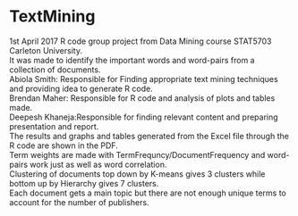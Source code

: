 # TextMining
1st April 2017 R code group project from Data Mining course STAT5703 Carleton University.                             
It was made to identify the important words and word-pairs from a collection of documents.                            
Abiola Smith: Responsible for Finding appropriate text mining techniques and providing idea to generate R code.       
Brendan Maher: Responsible for R code and analysis of plots and tables made.                                          
Deepesh Khaneja:Responsible for finding relevant content and preparing presentation and report.                       
The results and graphs and tables generated from the Excel file through the R code are shown in the PDF.              
Term weights are made with TermFrequncy/DocumentFrequency and word-pairs work just as well as word correlation.     
Clustering of documents top down by K-means gives 3 clusters while bottom up by Hierarchy gives 7 clusters.           
Each document gets a main topic but there are not enough unique terms to account for the number of publishers.
